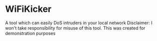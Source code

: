 # WiFiKicker
A tool which can easily DoS intruders in your local network
Disclaimer: I won't take responsibility for misuse of this tool. This was created for demonstration purposes
